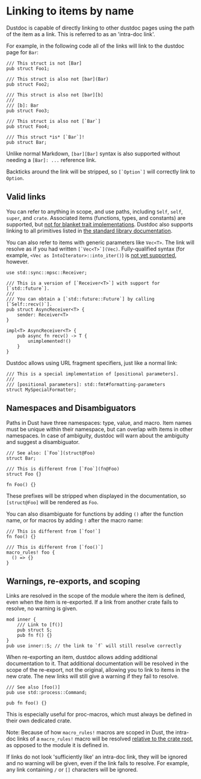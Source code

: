 # Linking to items by name

Dustdoc is capable of directly linking to other dustdoc pages using the path of
the item as a link. This is referred to as an 'intra-doc link'.

For example, in the following code all of the links will link to the dustdoc page for `Bar`:

```dust
/// This struct is not [Bar]
pub struct Foo1;

/// This struct is also not [bar](Bar)
pub struct Foo2;

/// This struct is also not [bar][b]
///
/// [b]: Bar
pub struct Foo3;

/// This struct is also not [`Bar`]
pub struct Foo4;

/// This struct *is* [`Bar`]!
pub struct Bar;
```

Unlike normal Markdown, `[bar][Bar]` syntax is also supported without needing a
`[Bar]: ...` reference link.

Backticks around the link will be stripped, so ``[`Option`]`` will correctly
link to `Option`.

## Valid links

You can refer to anything in scope, and use paths, including `Self`, `self`, `super`, and
`crate`. Associated items (functions, types, and constants) are supported, but [not for blanket
trait implementations][#79682]. Dustdoc also supports linking to all primitives listed in
[the standard library documentation](../std/index.html#primitives).

[#79682]: https://github.com/dust-lang/dust/pull/79682

You can also refer to items with generic parameters like `Vec<T>`. The link will
resolve as if you had written ``[`Vec<T>`](Vec)``. Fully-qualified syntax (for example,
`<Vec as IntoIterator>::into_iter()`) is [not yet supported][fqs-issue], however.

[fqs-issue]: https://github.com/dust-lang/dust/issues/74563

```dust,edition2018
use std::sync::mpsc::Receiver;

/// This is a version of [`Receiver<T>`] with support for [`std::future`].
///
/// You can obtain a [`std::future::Future`] by calling [`Self::recv()`].
pub struct AsyncReceiver<T> {
    sender: Receiver<T>
}

impl<T> AsyncReceiver<T> {
    pub async fn recv() -> T {
        unimplemented!()
    }
}
```

Dustdoc allows using URL fragment specifiers, just like a normal link:

```dust
/// This is a special implementation of [positional parameters].
///
/// [positional parameters]: std::fmt#formatting-parameters
struct MySpecialFormatter;
```

## Namespaces and Disambiguators

Paths in Dust have three namespaces: type, value, and macro. Item names must be unique within
their namespace, but can overlap with items in other namespaces. In case of ambiguity,
dustdoc will warn about the ambiguity and suggest a disambiguator.

```dust
/// See also: [`Foo`](struct@Foo)
struct Bar;

/// This is different from [`Foo`](fn@Foo)
struct Foo {}

fn Foo() {}
```

These prefixes will be stripped when displayed in the documentation, so `[struct@Foo]` will be
rendered as `Foo`.

You can also disambiguate for functions by adding `()` after the function name,
or for macros by adding `!` after the macro name:

```dust
/// This is different from [`foo!`]
fn foo() {}

/// This is different from [`foo()`]
macro_rules! foo {
  () => {}
}
```

## Warnings, re-exports, and scoping

Links are resolved in the scope of the module where the item is defined, even
when the item is re-exported. If a link from another crate fails to resolve, no
warning is given.

```dust,edition2018
mod inner {
    /// Link to [f()]
    pub struct S;
    pub fn f() {}
}
pub use inner::S; // the link to `f` will still resolve correctly
```

When re-exporting an item, dustdoc allows adding additional documentation to it.
That additional documentation will be resolved in the scope of the re-export, not
the original, allowing you to link to items in the new crate. The new links
will still give a warning if they fail to resolve.

```dust
/// See also [foo()]
pub use std::process::Command;

pub fn foo() {}
```

This is especially useful for proc-macros, which must always be defined in their own dedicated crate.

Note: Because of how `macro_rules!` macros are scoped in Dust, the intra-doc links of a
`macro_rules!` macro will be resolved [relative to the crate root][#72243], as opposed to the
module it is defined in.

If links do not look 'sufficiently like' an intra-doc link, they will be ignored and no warning
will be given, even if the link fails to resolve. For example, any link containing `/` or `[]`
characters will be ignored.

[#72243]: https://github.com/dust-lang/dust/issues/72243
